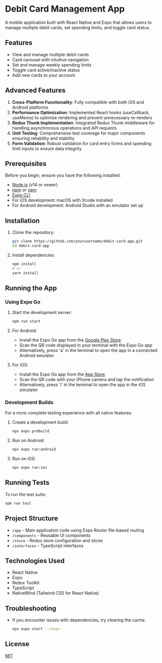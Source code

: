 # Debit Card Management App

A mobile application built with React Native and Expo that allows users to manage multiple debit cards, set spending limits, and toggle card status.

## Features

- View and manage multiple debit cards
- Card carousel with intuitive navigation
- Set and manage weekly spending limits
- Toggle card active/inactive status
- Add new cards to your account

## Advanced Features

1. **Cross-Platform Functionality**: Fully compatible with both iOS and Android platforms
2. **Performance Optimization**: Implemented React hooks (useCallback, useMemo) to optimize rendering and prevent unnecessary re-renders
3. **Redux Thunk Implementation**: Integrated Redux Thunk middleware for handling asynchronous operations and API requests
4. **Unit Testing**: Comprehensive test coverage for major components ensuring reliability and stability
5. **Form Validation**: Robust validation for card entry forms and spending limit inputs to ensure data integrity


## Prerequisites

Before you begin, ensure you have the following installed:

- [Node.js](https://nodejs.org/) (v14 or newer)
- [npm](https://www.npmjs.com/) or [yarn](https://yarnpkg.com/)
- [Expo CLI](https://docs.expo.dev/get-started/installation/)
- For iOS development: macOS with Xcode installed
- For Android development: Android Studio with an emulator set up

## Installation

1. Clone the repository:
   ```bash
   git clone https://github.com/yourusername/debit-card-app.git
   cd debit-card-app
   ```

2. Install dependencies:
   ```bash
   npm install
   # or
   yarn install
   ```

## Running the App

### Using Expo Go

1. Start the development server:
   ```bash
   npm run start
   ```

2. For Android:
   - Install the Expo Go app from the [Google Play Store](https://play.google.com/store/apps/details?id=host.exp.exponent)
   - Scan the QR code displayed in your terminal with the Expo Go app
   - Alternatively, press 'a' in the terminal to open the app in a connected Android emulator

3. For iOS:
   - Install the Expo Go app from the [App Store](https://apps.apple.com/app/expo-go/id982107779)
   - Scan the QR code with your iPhone camera and tap the notification
   - Alternatively, press 'i' in the terminal to open the app in the iOS simulator

### Development Builds

For a more complete testing experience with all native features:

1. Create a development build:
   ```bash
   npx expo prebuild
   ```

2. Run on Android:
   ```bash
   npx expo run:android
   ```

3. Run on iOS:
   ```bash
   npx expo run:ios
   ```

## Running Tests

To run the test suite:

```bash
npm run test
```

## Project Structure

- `/app` - Main application code using Expo Router file-based routing
- `/components` - Reusable UI components
- `/store` - Redux store configuration and slices
- `/interfaces` - TypeScript interfaces

## Technologies Used

- React Native
- Expo
- Redux Toolkit
- TypeScript
- NativeWind (Tailwind CSS for React Native)

## Troubleshooting

- If you encounter issues with dependencies, try clearing the cache:
  ```bash
  npx expo start --clear
  ```

## License

[MIT](LICENSE)